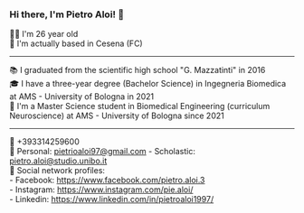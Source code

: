 ### Hi there, I'm Pietro Aloi! 👋

🙋‍♂️ I'm 26 year old <br />
📌 I'm actually based in Cesena (FC) <br />

---
📚 I graduated from the scientific high school "G. Mazzatinti" in 2016 <br />
🎓 I have a three-year degree (Bachelor Science) in Ingegneria Biomedica at AMS - University of Bologna in 2021 <br />
🧠 I'm a Master Science student in Biomedical Engineering (curriculum Neuroscience) at AMS - University of Bologna since 2021 <br />

---
📲 +393314259600 <br />
📧 Personal: pietrioaloi97@gmail.com - Scholastic: pietro.aloi@studio.unibo.it <br />
👤 Social network profiles: <br />
    - Facebook: https://www.facebook.com/pietro.aloi.3 <br />
    - Instagram: https://www.instagram.com/pie.aloi/ <br />
    - Linkedin: https://www.linkedin.com/in/pietroaloi1997/ <br />
